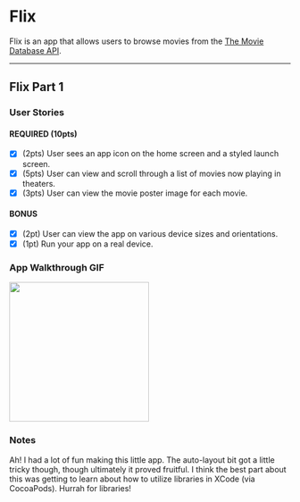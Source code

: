 # Flix

Flix is an app that allows users to browse movies from the [The Movie Database API](http://docs.themoviedb.apiary.io/#).

---

## Flix Part 1

### User Stories

#### REQUIRED (10pts)
- [x] (2pts) User sees an app icon on the home screen and a styled launch screen.
- [x] (5pts) User can view and scroll through a list of movies now playing in theaters.
- [x] (3pts) User can view the movie poster image for each movie.

#### BONUS
- [x] (2pt) User can view the app on various device sizes and orientations.
- [x] (1pt) Run your app on a real device.

### App Walkthrough GIF

<img src="http://g.recordit.co/okV01UlldM.gif" width=250><br>

### Notes
Ah! I had a lot of fun making this little app. The auto-layout bit got a little tricky though, though ultimately it proved fruitful. I think the best part about this was getting to learn about how to utilize libraries in XCode (via CocoaPods). Hurrah for libraries!
